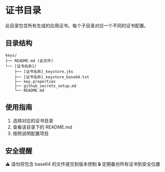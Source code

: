 # 证书目录

此目录包含所有生成的应用证书。每个子目录对应一个不同的证书配置。

## 目录结构

```
keys/
├── README.md (此文件)
└── [证书名称]/
    ├── [证书名称]_keystore.jks
    ├── [证书名称]_keystore_base64.txt
    ├── key.properties
    ├── github_secrets_setup.md
    └── README.md
```

## 使用指南

1. 选择对应的证书目录
2. 查看该目录下的 README.md
3. 按照说明配置项目

## 安全提醒

⚠️  请勿将包含 base64 的文件提交到版本控制
🔒 定期备份所有证书到安全位置
